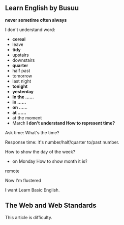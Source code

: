 ## Learn English by Busuu

**never sometime often always**

I don't understand word:

- **cereal**
- leave
- **tidy**
- upstairs
- downstairs
- **quarter**
- half past
- tomorrow
- last night
- **tonight**
- **yesterday**
- **In the ……**
- **in ……**
- **on ……**
- **at ……**
- at the moment
- March
**I don't understand How to represent time?**

Ask time: What's the time?

Response time: It's number/half/quarter to/past number.

How to show the day of the week?

- on Monday
How to show month it is?

remote

Now I'm flustered

I want Learn Basic English.

## The Web and Web Standards

This article is difficulty.
